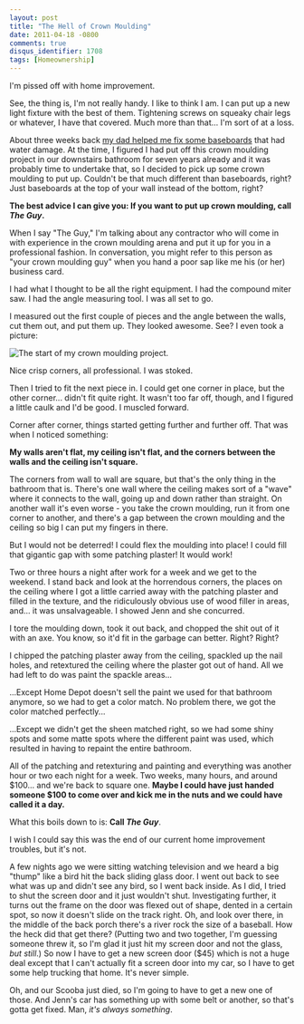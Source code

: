 ```yaml
---
layout: post
title: "The Hell of Crown Moulding"
date: 2011-04-18 -0800
comments: true
disqus_identifier: 1708
tags: [Homeownership]
---
```

I'm pissed off with home improvement.

See, the thing is, I'm not really handy. I like to think I am. I can put
up a new light fixture with the best of them. Tightening screws on
squeaky chair legs or whatever, I have that covered. Much more than
that... I'm sort of at a loss.

About three weeks back [my dad helped me fix some
baseboards](/archive/2011/03/28/fixing-baseboards.aspx) that had water
damage. At the time, I figured I had put off this crown moulding project
in our downstairs bathroom for seven years already and it was probably
time to undertake that, so I decided to pick up some crown moulding to
put up. Couldn't be that much different than baseboards, right? Just
baseboards at the top of your wall instead of the bottom, right?

**The best advice I can give you: If you want to put up crown moulding,
call *The Guy*.**

When I say "The Guy," I'm talking about any contractor who will come in
with experience in the crown moulding arena and put it up for you in a
professional fashion. In conversation, you might refer to this person as
"your crown moulding guy" when you hand a poor sap like me his (or her)
business card.

I had what I thought to be all the right equipment. I had the compound
miter saw. I had the angle measuring tool. I was all set to go.

I measured out the first couple of pieces and the angle between the
walls, cut them out, and put them up. They looked awesome. See? I even
took a picture:

![The start of my crown moulding
project.](https://hyqi8g.blu.livefilestore.com/y2paOubWgfErglBtjXAhcMIzbqYDPsAxrR3JvYJbaENCgq6WIB1IOJtkHCOUs3k-m4bDfUC3ssVcC3vrdf0vfzuThB_QWth5WyIXM76BaSqSCI/20110418crownmoulding.jpg?psid=1)

Nice crisp corners, all professional. I was stoked.

Then I tried to fit the next piece in. I could get one corner in place,
but the other corner... didn't fit quite right. It wasn't too far off,
though, and I figured a little caulk and I'd be good. I muscled forward.

Corner after corner, things started getting further and further off.
That was when I noticed something:

**My walls aren't flat, my ceiling isn't flat, and the corners between
the walls and the ceiling isn't square.**

The corners from wall to wall are square, but that's the only thing in
the bathroom that is. There's one wall where the ceiling makes sort of a
"wave" where it connects to the wall, going up and down rather than
straight. On another wall it's even worse - you take the crown moulding,
run it from one corner to another, and there's a gap between the crown
moulding and the ceiling so big I can put my fingers in there.

But I would not be deterred! I could flex the moulding into place! I
could fill that gigantic gap with some patching plaster! It would work!

Two or three hours a night after work for a week and we get to the
weekend. I stand back and look at the horrendous corners, the places on
the ceiling where I got a little carried away with the patching plaster
and filled in the texture, and the ridiculously obvious use of wood
filler in areas, and... it was unsalvageable. I showed Jenn and she
concurred.

I tore the moulding down, took it out back, and chopped the shit out of
it with an axe. You know, so it'd fit in the garbage can better. Right?
Right?

I chipped the patching plaster away from the ceiling, spackled up the
nail holes, and retextured the ceiling where the plaster got out of
hand. All we had left to do was paint the spackle areas...

...Except Home Depot doesn't sell the paint we used for that bathroom
anymore, so we had to get a color match. No problem there, we got the
color matched perfectly...

...Except we didn't get the sheen matched right, so we had some shiny
spots and some matte spots where the different paint was used, which
resulted in having to repaint the entire bathroom.

All of the patching and retexturing and painting and everything was
another hour or two each night for a week. Two weeks, many hours, and
around \$100... and we're back to square one. **Maybe I could have just
handed someone \$100 to come over and kick me in the nuts and we could
have called it a day.**

What this boils down to is: **Call *The Guy***.

I wish I could say this was the end of our current home improvement
troubles, but it's not.

A few nights ago we were sitting watching television and we heard a big
"thump" like a bird hit the back sliding glass door. I went out back to
see what was up and didn't see any bird, so I went back inside. As I
did, I tried to shut the screen door and it just wouldn't shut.
Investigating further, it turns out the frame on the door was flexed out
of shape, dented in a certain spot, so now it doesn't slide on the track
right. Oh, and look over there, in the middle of the back porch there's
a river rock the size of a baseball. How the heck did that get there?
(Putting two and two together, I'm guessing someone threw it, so I'm
glad it just hit my screen door and not the glass, *but still*.) So now
I have to get a new screen door (\$45) which is not a huge deal except
that I can't actually fit a screen door into my car, so I have to get
some help trucking that home. It's never simple.

Oh, and our Scooba just died, so I'm going to have to get a new one of
those. And Jenn's car has something up with some belt or another, so
that's gotta get fixed. Man, *it's always something*.

